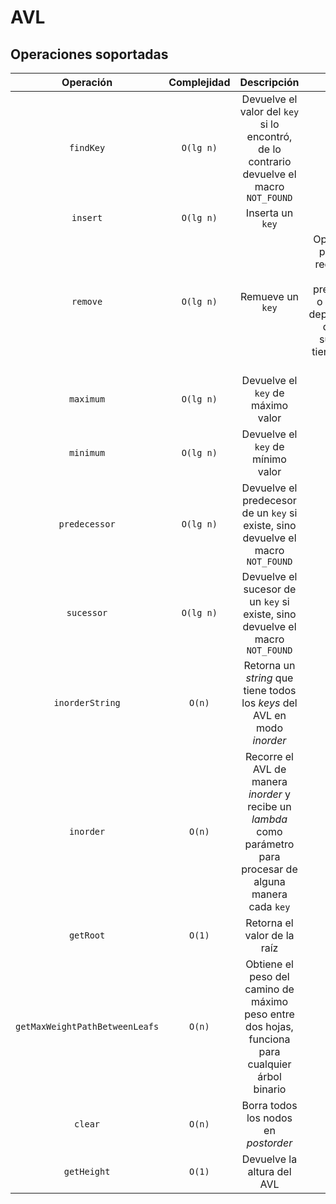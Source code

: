 # AVL

## Operaciones soportadas

|           Operación            | Complejidad |                                                   Descripción                                                    |                                                   Notas                                                   |
| :----------------------------: | :---------: | :--------------------------------------------------------------------------------------------------------------: | :-------------------------------------------------------------------------------------------------------: |
|           `findKey`            |  `O(lg n)`  |            Devuelve el valor del `key` si lo encontró, de lo contrario devuelve el macro `NOT_FOUND`             |                                                     -                                                     |
|            `insert`            |  `O(lg n)`  |                                                 Inserta un `key`                                                 |                                                     -                                                     |
|            `remove`            |  `O(lg n)`  |                                                 Remueve un `key`                                                 | Optimizado para que reemplace con el predecesor o sucesor dependiendo de cuál subárbol tiene menor altura |
|           `maximum`            |  `O(lg n)`  |                                        Devuelve el `key` de máximo valor                                         |                                                     -                                                     |
|           `minimum`            |  `O(lg n)`  |                                        Devuelve el `key` de mínimo valor                                         |                                                     -                                                     |
|         `predecessor`          |  `O(lg n)`  |                 Devuelve el predecesor de un `key` si existe, sino devuelve el macro `NOT_FOUND`                 |                                                     -                                                     |
|           `sucessor`           |  `O(lg n)`  |                  Devuelve el sucesor de un `key` si existe, sino devuelve el macro `NOT_FOUND`                   |                                                     -                                                     |
|        `inorderString`         |   `O(n)`    |                     Retorna un _string_ que tiene todos los _keys_ del AVL en modo _inorder_                     |                                                     -                                                     |
|           `inorder`            |   `O(n)`    | Recorre el AVL de manera _inorder_ y recibe un _lambda_ como parámetro para procesar de alguna manera cada `key` |                                                     -                                                     |
|           `getRoot`            |   `O(1)`    |                                           Retorna el valor de la raíz                                            |                                                     -                                                     |
| `getMaxWeightPathBetweenLeafs` |   `O(n)`    |         Obtiene el peso del camino de máximo peso entre dos hojas, funciona para cualquier árbol binario         |                                                     -                                                     |
|            `clear`             |   `O(n)`    |                                       Borra todos los nodos en _postorder_                                       |                                                     -                                                     |
|          `getHeight`           |   `O(1)`    |                                            Devuelve la altura del AVL                                            |                                                     -                                                     |
